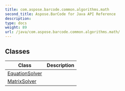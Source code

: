 ```yaml
---
title: com.aspose.barcode.common.algorithms.math
second_title: Aspose.BarCode for Java API Reference
description: 
type: docs
weight: 89
url: /java/com.aspose.barcode.common.algorithms.math/
---
```


## Classes

| Class | Description |
| --- | --- |
| [EquationSolver](../com.aspose.barcode.common.algorithms.math/equationsolver) |  |
| [MatrixSolver](../com.aspose.barcode.common.algorithms.math/matrixsolver) |  |
